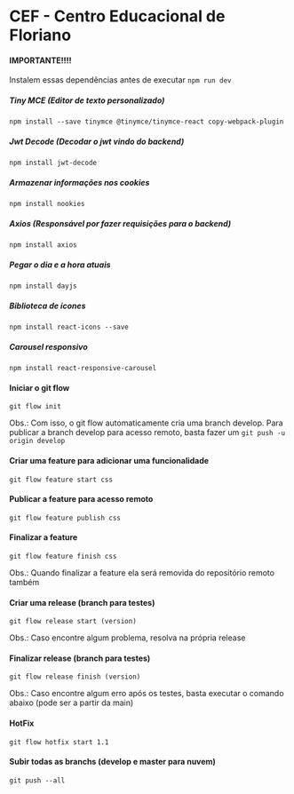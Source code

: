 # CEF - Centro Educacional de Floriano 

#### IMPORTANTE!!!!
Instalem essas dependências antes de executar ``` npm run dev ```

##### Tiny MCE (Editor de texto personalizado)
``` npm install --save tinymce @tinymce/tinymce-react copy-webpack-plugin ```

##### Jwt Decode (Decodar o jwt vindo do backend)
``` npm install jwt-decode ```

##### Armazenar informações nos cookies
``` npm install nookies ```

##### Axios (Responsável por fazer requisições para o backend)
``` npm install axios ```

##### Pegar o dia e a hora atuais
``` npm install dayjs ```

##### Biblioteca de ícones
``` npm install react-icons --save ```

##### Carousel responsivo
``` npm install react-responsive-carousel ```


#### Iniciar o git flow 
``` git flow init ```

Obs.: Com isso, o git flow automaticamente cria uma branch develop.
Para publicar a branch develop para acesso remoto, basta fazer um 
``` git push -u origin develop ```


#### Criar uma feature para adicionar uma funcionalidade
``` git flow feature start css ```

#### Publicar a feature para acesso remoto
``` git flow feature publish css ```

#### Finalizar a feature 
``` git flow feature finish css ```

Obs.: Quando finalizar a feature ela será removida do repositório remoto
também

#### Criar uma release (branch para testes)
``` git flow release start (version) ```

Obs.: Caso encontre algum problema, resolva na própria release

#### Finalizar release (branch para testes)
``` git flow release finish (version) ```

Obs.: Caso encontre algum erro após os testes, basta executar o 
comando abaixo (pode ser a partir da main)

#### HotFix
``` git flow hotfix start 1.1 ```

#### Subir todas as branchs (develop e master para nuvem)
``` git push --all ```


